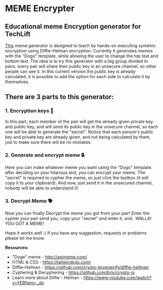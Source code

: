 # MEME Encrypter
## Educational meme Encryption generator for TechLift

[This](https://nirch99.github.io/meme-hash/) meme generator is designed to teach by hands-on executing symetric encryption using Diffie-Helman encryption.
Currently it generates memes with the "Dogo" template, while allowing the user to change the top text and bottom text.
The idea is to try this generator with a big group divided to pairs. every pair will share their public key in an unsecure channel, so other people can see it.
In this current version the public key is already calculated. it is possible to add the option for each side to calculate it by themselves.

## There are 3 parts to this generator:

### 1. Encryption keys 🔑
  In this part, each member of the pair will get the already given private key and public key, and will send its public key in the unsecure channel, so each one will be able to generate the "secret".
  Notice that each person's public key and private key are already given, and not being calculated by them, just to make sure there will be no mistakes.
  
### 2. Generate and encrypt meme 🔒
  Here you can make whatever meme you want using the "Dogo" template. after deciding on your hilarious text, you can encrypt your meme.
  The "secret" is required to cypher the meme, so just click the textbox (it will copy it to your clipboard). And now, just send it in the unsecured channel, nobody will be able to understand it!
  
### 3. Decrypt Meme 🐕
  
 Now you can finally Decrypt the meme you got from your pair! Enter the cypher your pair send you, copy your "secret" and enter it, and.. WALLA! YOU GOT A MEME!
 
 
 Hope it works well :)
 If you have any suggestion, requests or problems please let me know.
 
 **Resources:**
 - "Doge" meme - http://apimeme.com/ 
 - HTML & CSS - https://tailwindcss.com/
 - Diffie-Helman - https://github.com/crypto-browserify/diffie-hellman
 - Cyphering & Decyphering - https://github.com/brix/crypto-js
 - Learn more about Diifie - Helman - https://www.youtube.com/watch?v=YEBfamv-_do
 

